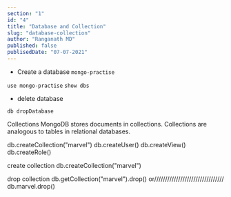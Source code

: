 ```yaml
---
section: "1"
id: "4"
title: "Database and Collection"
slug: "database-collection"
author: "Ranganath MD"
published: false
publisedDate: "07-07-2021"
---
```


* Create a database `mongo-practise`

`use mongo-practise`
`show dbs`
* delete database

`db dropDatabase`

Collections
MongoDB stores documents in collections. Collections are analogous to tables in relational databases.


db.createCollection("marvel")
db.createUser()
db.createView()
db.createRole()

create collection
db.createCollection("marvel")

drop collection
db.getCollection("marvel").drop()
or////////////////////////////////
db.marvel.drop()

